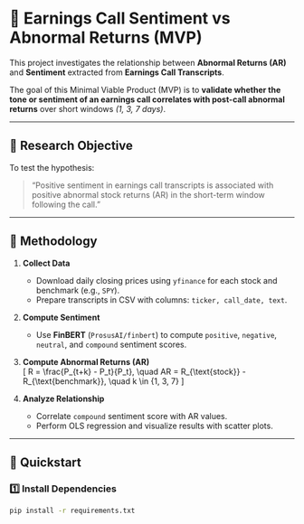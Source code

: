 # 🧠 Earnings Call Sentiment vs Abnormal Returns (MVP)

This project investigates the relationship between **Abnormal Returns (AR)** and **Sentiment** extracted from **Earnings Call Transcripts**.

The goal of this Minimal Viable Product (MVP) is to **validate whether the tone or sentiment of an earnings call correlates with post-call abnormal returns** over short windows *(1, 3, 7 days)*.

---

## 🎯 Research Objective

To test the hypothesis:

> “Positive sentiment in earnings call transcripts is associated with positive abnormal stock returns (AR) in the short-term window following the call.”

---

## 🧩 Methodology

1. **Collect Data**  
   - Download daily closing prices using `yfinance` for each stock and benchmark (e.g., `SPY`).  
   - Prepare transcripts in CSV with columns: `ticker, call_date, text`.

2. **Compute Sentiment**  
   - Use **FinBERT** (`ProsusAI/finbert`) to compute `positive`, `negative`, `neutral`, and `compound` sentiment scores.

3. **Compute Abnormal Returns (AR)**  
   \[
   R = \frac{P_{t+k} - P_t}{P_t}, \quad
   AR = R_{\text{stock}} - R_{\text{benchmark}}, \quad k \in \{1, 3, 7\}
   \]

4. **Analyze Relationship**  
   - Correlate `compound` sentiment score with AR values.  
   - Perform OLS regression and visualize results with scatter plots.

---

## 🚀 Quickstart

### 1️⃣ Install Dependencies
```bash
pip install -r requirements.txt
